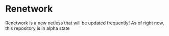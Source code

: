 # Renetwork
Renetwork is a new netless that will be updated frequently!
As of right now, this repository is in alpha state